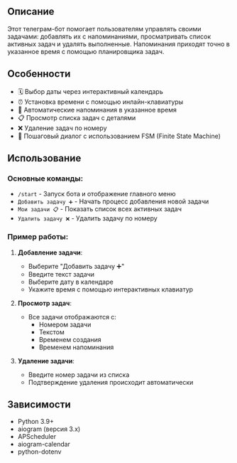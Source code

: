 ## Описание
Этот телеграм-бот помогает пользователям управлять своими задачами: добавлять их с напоминаниями, просматривать список активных задач и удалять выполненные. Напоминания приходят точно в указанное время с помощью планировщика задач.

## Особенности
- 🗓️ Выбор даты через интерактивный календарь
- ⏰ Установка времени с помощью инлайн-клавиатуры
- 🔔 Автоматические напоминания в указанное время
- 📋 Просмотр списка задач с деталями
- ❌ Удаление задач по номеру
- 💬 Пошаговый диалог с использованием FSM (Finite State Machine)

## Использование
### Основные команды:
- `/start` - Запуск бота и отображение главного меню
- `Добавить задачу ➕` - Начать процесс добавления новой задачи
- `Мои задачи 📋` - Показать список всех активных задач
- `Удалить задачу ❌` - Удалить задачу по номеру

### Пример работы:
1. **Добавление задачи**:
   - Выберите "Добавить задачу ➕"
   - Введите текст задачи
   - Выберите дату в календаре
   - Укажите время с помощью интерактивных клавиатур

2. **Просмотр задач**:
   - Все задачи отображаются с:
     - Номером задачи
     - Текстом
     - Временем создания
     - Временем напоминания

3. **Удаление задачи**:
   - Введите номер задачи из списка
   - Подтверждение удаления происходит автоматически

## Зависимости
- Python 3.9+
- aiogram (версия 3.x)
- APScheduler
- aiogram-calendar
- python-dotenv